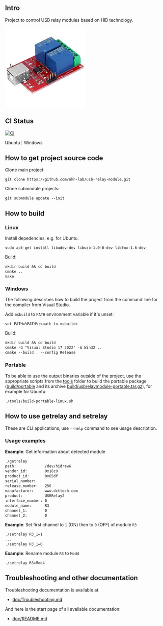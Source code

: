 ## Intro
Project to control USB relay modules based on HID technology.

![](doc/pictures/usb-relay-module-example-view.jpg)

## CI Status
[![CI](https://github.com/nkh-lab/usb-relay-module/actions/workflows/ci.yml/badge.svg)](https://github.com/nkh-lab/usb-relay-module/actions/workflows/ci.yml) 

Ubuntu | Windows 

## How to get project source code
Clone main project:
```
git clone https://github.com/nkh-lab/usb-relay-module.git
```
Clone submodule projects:
```
git submodule update --init
```
## How to build
### Linux

Install depedencies, e.g. for Ubuntu:
```
sudo apt-get install libudev-dev libusb-1.0-0-dev libfox-1.6-dev
```
Build:
```
mkdir build && cd build
cmake ..
make
```
### Windows
The following describes how to build the project from the command line for the compiler from Visual Studio.

Add `msbuild` to `PATH` environment variable if it's unset:
```
set PATH=%PATH%;<path to msbuild>
```
Build:
```
mkdir build && cd build
cmake -G "Visual Studio 17 2022" -A Win32 .. 
cmake --build . --config Release
```
### Portable
To be able to use the output binaries outside of the project, use the appropriate scripts from the [tools](tools) folder to build the portable package ([build/portable](build/portable) and its archive [build/usbrelaymodule-portable.tar.gz](build/usbrelaymodule-portable.tar.gz)), for example for Ubuntu:
```
./tools/build-portable-linux.sh
```

## How to use getrelay and setrelay
These are CLI applications, use `--help` command to see usage description.
### Usage examples
**Example**: Get information about detected module
```
./getrelay
path:             /dev/hidraw6
vendor_id:        0x16c0
product_id:       0x05df
serial_number:    
release_number:   256
manufacturer:     www.dcttech.com
product:          USBRelay2
interface_number: 0
module_name:      R3
channel_1:        0
channel_2:        0
```
**Example**: Set first channel to `1` (ON) then to `0` (OFF) of module `R3`
```
./setrelay R3_1=1
...
./setrelay R3_1=0
```
**Example**: Rename module `R3` to `Mod4`
```
./setrelay R3=Mod4
```

## Troubleshooting and other documentation
Troubleshooting documentation is available at:
- [doc/Troubleshooting.md](doc/Troubleshooting.md)

And here is the start page of all available documentation:
- [doc/README.md](doc/README.md).
